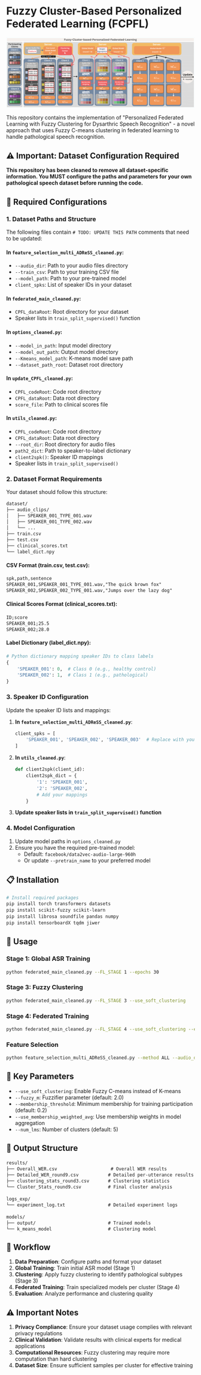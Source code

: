 # Fuzzy Cluster-Based Personalized Federated Learning (FCPFL)

![FCPFL Architecture](./FCPFL_architecture.png)

This repository contains the implementation of "Personalized Federated Learning with Fuzzy Clustering for Dysarthric Speech Recognition" - a novel approach that uses Fuzzy C-means clustering in federated learning to handle pathological speech recognition.

## ⚠️ Important: Dataset Configuration Required

**This repository has been cleaned to remove all dataset-specific information. You MUST configure the paths and parameters for your own pathological speech dataset before running the code.**

## 🔧 Required Configurations

### 1. Dataset Paths and Structure

The following files contain `# TODO: UPDATE THIS PATH` comments that need to be updated:

#### In `feature_selection_multi_ADReSS_cleaned.py`:
- `--audio_dir`: Path to your audio files directory
- `--train_csv`: Path to your training CSV file
- `--model_path`: Path to your pre-trained model
- `client_spks`: List of speaker IDs in your dataset

#### In `federated_main_cleaned.py`:
- `CPFL_dataRoot`: Root directory for your dataset
- Speaker lists in `train_split_supervised()` function

#### In `options_cleaned.py`:
- `--model_in_path`: Input model directory
- `--model_out_path`: Output model directory
- `--Kmeans_model_path`: K-means model save path
- `--dataset_path_root`: Dataset root directory

#### In `update_CPFL_cleaned.py`:
- `CPFL_codeRoot`: Code root directory
- `CPFL_dataRoot`: Data root directory
- `score_file`: Path to clinical scores file

#### In `utils_cleaned.py`:
- `CPFL_codeRoot`: Code root directory
- `CPFL_dataRoot`: Data root directory
- `--root_dir`: Root directory for audio files
- `path2_dict`: Path to speaker-to-label dictionary
- `client2spk()`: Speaker ID mappings
- Speaker lists in `train_split_supervised()`

### 2. Dataset Format Requirements

Your dataset should follow this structure:

```
dataset/
├── audio_clips/
│   ├── SPEAKER_001_TYPE_001.wav
│   ├── SPEAKER_001_TYPE_002.wav
│   └── ...
├── train.csv
├── test.csv
├── clinical_scores.txt
└── label_dict.npy
```

#### CSV Format (train.csv, test.csv):
```csv
spk,path,sentence
SPEAKER_001,SPEAKER_001_TYPE_001.wav,"The quick brown fox"
SPEAKER_002,SPEAKER_002_TYPE_001.wav,"Jumps over the lazy dog"
```

#### Clinical Scores Format (clinical_scores.txt):
```
ID;score
SPEAKER_001;25.5
SPEAKER_002;28.0
```

#### Label Dictionary (label_dict.npy):
```python
# Python dictionary mapping speaker IDs to class labels
{
    'SPEAKER_001': 0,  # Class 0 (e.g., healthy control)
    'SPEAKER_002': 1,  # Class 1 (e.g., pathological)
}
```

### 3. Speaker ID Configuration

Update the speaker ID lists and mappings:

1. **In `feature_selection_multi_ADReSS_cleaned.py`**:
   ```python
   client_spks = [
       'SPEAKER_001', 'SPEAKER_002', 'SPEAKER_003'  # Replace with your speaker IDs
   ]
   ```

2. **In `utils_cleaned.py`**:
   ```python
   def client2spk(client_id):
       client2spk_dict = {
           '1': 'SPEAKER_001',
           '2': 'SPEAKER_002',
           # Add your mappings
       }
   ```

3. **Update speaker lists in `train_split_supervised()` function**

### 4. Model Configuration

1. Update model paths in `options_cleaned.py`
2. Ensure you have the required pre-trained model:
   - Default: `facebook/data2vec-audio-large-960h`
   - Or update `--pretrain_name` to your preferred model

## 📋 Installation

```bash
# Install required packages
pip install torch transformers datasets
pip install scikit-fuzzy scikit-learn
pip install librosa soundfile pandas numpy
pip install tensorboardX tqdm jiwer
```

## 🚀 Usage

### Stage 1: Global ASR Training
```bash
python federated_main_cleaned.py --FL_STAGE 1 --epochs 30
```

### Stage 3: Fuzzy Clustering
```bash
python federated_main_cleaned.py --FL_STAGE 3 --use_soft_clustering
```

### Stage 4: Federated Training
```bash
python federated_main_cleaned.py --FL_STAGE 4 --use_soft_clustering --epochs 10
```

### Feature Selection
```bash
python feature_selection_multi_ADReSS_cleaned.py --method ALL --audio_dir ./data/clips --train_csv ./data/train.csv
```

## 🔧 Key Parameters

- `--use_soft_clustering`: Enable Fuzzy C-means instead of K-means
- `--fuzzy_m`: Fuzzifier parameter (default: 2.0)
- `--membership_threshold`: Minimum membership for training participation (default: 0.2)
- `--use_membership_weighted_avg`: Use membership weights in model aggregation
- `--num_lms`: Number of clusters (default: 5)

## 📁 Output Structure

```
results/
├── Overall_WER.csv                    # Overall WER results
├── Detailed_WER_round9.csv           # Detailed per-utterance results
├── clustering_stats_round3.csv       # Clustering statistics
└── Cluster_Stats_round9.csv          # Final cluster analysis

logs_exp/
└── experiment_log.txt                # Detailed experiment logs

models/
├── output/                           # Trained models
└── k_means_model                     # Clustering model
```

## 🔄 Workflow

1. **Data Preparation**: Configure paths and format your dataset
2. **Global Training**: Train initial ASR model (Stage 1)
3. **Clustering**: Apply fuzzy clustering to identify pathological subtypes (Stage 3)
4. **Federated Training**: Train specialized models per cluster (Stage 4)
5. **Evaluation**: Analyze performance and clustering quality

## ⚠️ Important Notes

1. **Privacy Compliance**: Ensure your dataset usage complies with relevant privacy regulations
2. **Clinical Validation**: Validate results with clinical experts for medical applications
3. **Computational Resources**: Fuzzy clustering may require more computation than hard clustering
4. **Dataset Size**: Ensure sufficient samples per cluster for effective training